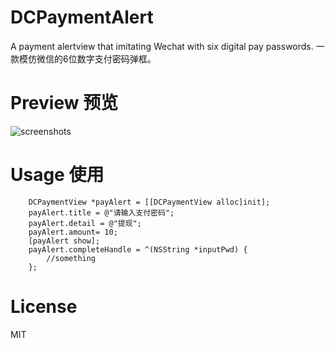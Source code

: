 # DCPaymentAlert
A payment alertview that imitating Wechat with six digital pay passwords.
一款模仿微信的6位数字支付密码弹框。


# Preview 预览
![screenshots](https://raw.githubusercontent.com/dawnnnnn/DCPayAlertView/master/screenshots/DCPaymentDemo.gif)


# Usage 使用
``` objc
	DCPaymentView *payAlert = [[DCPaymentView alloc]init];
    payAlert.title = @"请输入支付密码";
    payAlert.detail = @"提现";
    payAlert.amount= 10;
    [payAlert show];
    payAlert.completeHandle = ^(NSString *inputPwd) {
        //something 
    };
```
    
    
# License  
MIT